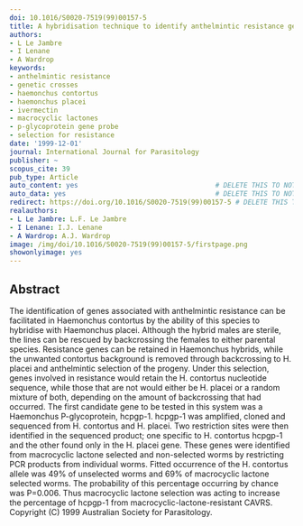 ```yaml
---
doi: 10.1016/S0020-7519(99)00157-5
title: A hybridisation technique to identify anthelmintic resistance genes in Haemonchus
authors:
- L Le Jambre
- I Lenane
- A Wardrop
keywords:
- anthelmintic resistance
- genetic crosses
- haemonchus contortus
- haemonchus placei
- ivermectin
- macrocyclic lactones
- p-glycoprotein gene probe
- selection for resistance
date: '1999-12-01'
journal: International Journal for Parasitology
publisher: ~
scopus_cite: 39
pub_type: Article
auto_content: yes                                  # DELETE THIS TO NOT AUTO GENERATE CONTENT
auto_data: yes                                     # DELETE THIS TO NOT AUTO GENERATE METADATA
redirect: https://doi.org/10.1016/S0020-7519(99)00157-5 # DELETE THIS TO NOT REDIRECT
realauthors:
- L Le Jambre: L.F. Le Jambre
- I Lenane: I.J. Lenane
- A Wardrop: A.J. Wardrop
image: /img/doi/10.1016/S0020-7519(99)00157-5/firstpage.png
showonlyimage: yes
---
```



## Abstract
The identification of genes associated with anthelmintic resistance can be facilitated in Haemonchus contortus by the ability of this species to hybridise with Haemonchus placei. Although the hybrid males are sterile, the lines can be rescued by backcrossing the females to either parental species. Resistance genes can be retained in Haemonchus hybrids, while the unwanted contortus background is removed through backcrossing to H. placei and anthelmintic selection of the progeny. Under this selection, genes involved in resistance would retain the H. contortus nucleotide sequence, while those that are not would either be H. placei or a random mixture of both, depending on the amount of backcrossing that had occurred. The first candidate gene to be tested in this system was a Haemonchus P-glycoprotein, hcpgp-1. hcpgp-1 was amplified, cloned and sequenced from H. contortus and H. placei. Two restriction sites were then identified in the sequenced product; one specific to H. contortus hcpgp-1 and the other found only in the H. placei gene. These genes were identified from macrocyclic lactone selected and non-selected worms by restricting PCR products from individual worms. Fitted occurrence of the H. contortus allele was 49% of unselected worms and 69% of macrocyclic lactone selected worms. The probability of this percentage occurring by chance was P=0.006. Thus macrocyclic lactone selection was acting to increase the percentage of hcpgp-1 from macrocyclic-lactone-resistant CAVRS. Copyright (C) 1999 Australian Society for Parasitology.
